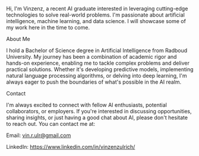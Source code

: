 Hi, I'm Vinzenz, a recent AI graduate interested in leveraging cutting-edge technologies to solve real-world problems. I'm passionate about artificial intelligence, machine learning, and data science.
I will showcase some of my work here in the time to come.


About Me

I hold a Bachelor of Science degree in Artificial Intelligence from Radboud University.
My journey has been a combination of academic rigor and hands-on experience, enabling me to tackle complex problems and deliver practical solutions.
Whether it's developing predictive models, implementing natural language processing algorithms, or delving into deep learning, I'm always eager to push the boundaries of what's possible in the AI realm.

Contact

I'm always excited to connect with fellow AI enthusiasts, potential collaborators, or employers. If you're interested in discussing opportunities, sharing insights, or just having a good chat about AI, please don't hesitate to reach out. You can contact me at:

Email: vin.r.ulr@gmail.com

LinkedIn: https://www.linkedin.com/in/vinzenzulrich/
